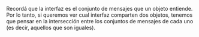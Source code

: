 Recordá que la interfaz es el conjunto de mensajes que un objeto entiende. Por lo tanto, si queremos ver cual interfaz comparten dos objetos, tenemos que pensar en la intersección entre los conjuntos de mensajes de cada uno (es decir, aquellos que son iguales).